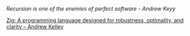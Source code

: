 
  <i>Recursion is one of the enemies of perfect software - Andrew Keyy</i>

[Zig: A programming language designed for robustness, optimality, and clarity –  Andrew Kelley]([[https://eff.org]()](https://www.youtube.com/watch?v=Z4oYSByyRak&t=2475s))
